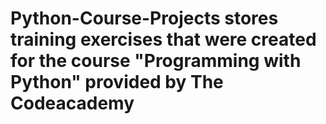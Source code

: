 # Python-Course-Projects stores training exercises that were created for the course "Programming with Python" provided by The Codeacademy
